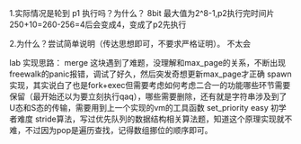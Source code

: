 1.实际情况是轮到 p1 执行吗？为什么？
8bit 最大值为2^8-1,p2执行完时间片250+10=260-256=4后会变成4，变成了p2先执行

2.为什么？尝试简单说明（传达思想即可，不要求严格证明）。
不太会

lab 实现思路：
merge 这块遇到了难题，没理解和max_page的关系，不断出现freewalk的panic报错，调试了好久，然后突发奇想更新max_page才正确
spawn实现，其实说白了也是fork+exec但需要考虑如何考虑二合一的功能哪些环节需要保留（最开始还以为要立刻执行qaq），哪些需要删除，还有就是字符串涉及到了U态和S态的传输，需要用到上一个实现的vm的工具函数
set_priority easy 初学者难度
stride算法，写过优先队列的数据结构相关算法题，知道这个原理实现就不难，不过因为pop是遍历查找，记得数组挪位的顺序即可。